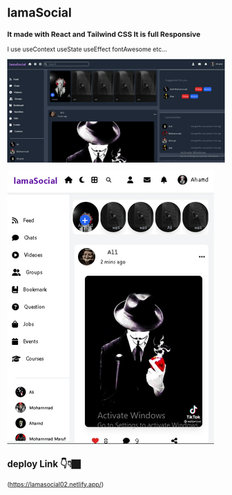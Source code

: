 # lamaSocial

### It made with React and Tailwind CSS It is full Responsive 

I use useContext useState useEffect fontAwesome etc...

![this the project picture](./src/images/lamaSocial.PNG)


![this the project picture](./src/images/la.PNG)

## deploy Link 👇👇🏿

(https://lamasocial02.netlify.app/)